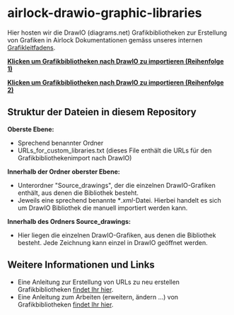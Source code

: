 # airlock-drawio-graphic-libraries

Hier hosten wir die DrawIO (diagrams.net) Grafikbibliotheken zur Erstellung von Grafiken in Airlock Dokumentationen gemäss unseres internen [Grafikleitfadens](https://confluence.ergon.ch/display/airlock/Grafikleitfaden).

[**Klicken um Grafikbibliotheken nach DrawIO zu importieren (Reihenfolge 1)**](https://app.diagrams.net/?splash=0&clibs=Uhttps%3A%2F%2Fraw.githubusercontent.com%2FTechwriterSchmidt%2Fairlock-drawio-graphic-libraries%2Fmain%2FNumbers%2FNumbers.xml;Uhttps%3A%2F%2Fraw.githubusercontent.com%2FTechwriterSchmidt%2Fairlock-drawio-graphic-libraries%2Fmain%2FDatabases%2FDatabases.xml%0A;Uhttps%3A%2F%2Fraw.githubusercontent.com%2FTechwriterSchmidt%2Fairlock-drawio-graphic-libraries%2Fmain%2FDocs%252C%2520Files%252C%2520Pages%2FDocs_Files_Pages.xml;Uhttps%3A%2F%2Fraw.githubusercontent.com%2FTechwriterSchmidt%2Fairlock-drawio-graphic-libraries%2Fmain%2FServers%2FServers.xml;Uhttps%3A%2F%2Fraw.githubusercontent.com%2FTechwriterSchmidt%2Fairlock-drawio-graphic-libraries%2Fmain%2FUsers%2FUsers.xml;Uhttps%3A%2F%2Fraw.githubusercontent.com%2FTechwriterSchmidt%2Fairlock-drawio-graphic-libraries%2Fmain%2FDevices%2FDevices.xml;Uhttps%3A%2F%2Fraw.githubusercontent.com%2FTechwriterSchmidt%2Fairlock-drawio-graphic-libraries%2Fmain%2FSymbols%2FSymbols.xml;Uhttps%3A%2F%2Fraw.githubusercontent.com%2FTechwriterSchmidt%2Fairlock-drawio-graphic-libraries%2Fmain%2FFolders%2FFolders.xml;Uhttps%3A%2F%2Fraw.githubusercontent.com%2FTechwriterSchmidt%2Fairlock-drawio-graphic-libraries%2Fmain%2FNetwork%2520and%2520Cloud%2FNetwork_Cloud.xml;Uhttps%3A%2F%2Fraw.githubusercontent.com%2FTechwriterSchmidt%2Fairlock-drawio-graphic-libraries%2Fmain%2FLocks%2520and%2520Keys%2FLocks_Keys.xml;Uhttps%3A%2F%2Fraw.githubusercontent.com%2FTechwriterSchmidt%2Fairlock-drawio-graphic-libraries%2Fmain%2FSwitches%2520and%2520Checkboxes%2FSwitches_Checkboxes.xml;Uhttps%3A%2F%2Fraw.githubusercontent.com%2FTechwriterSchmidt%2Fairlock-drawio-graphic-libraries%2Fmain%2FProcesses%2FProcesses_Steps.xml;https%3A%2F%2Fraw.githubusercontent.com%2FTechwriterSchmidt%2Fairlock-drawio-graphic-libraries%2Fmain%2FFlags%252C%2520Bubbles%252C%2520Notes%252C%2520Status%2FFlags_Bubbles_Notes_Status.xml;Uhttps%3A%2F%2Fraw.githubusercontent.com%2FTechwriterSchmidt%2Fairlock-drawio-graphic-libraries%2Fmain%2FBrackets%252C%2520Lines%252C%2520Meshes%2FBrackets_Lines_Meshes.xml;Uhttps%3A%2F%2Fraw.githubusercontent.com%2FTechwriterSchmidt%2Fairlock-drawio-graphic-libraries%2Fmain%2FSwimlanes%2FSwimlanes.xml)

[**Klicken um Grafikbibliotheken nach DrawIO zu importieren (Reihenfolge 2)**](
https://app.diagrams.net/?splash=0&clibs=Uhttps%3A%2F%2Fraw.githubusercontent.com%2FTechwriterSchmidt%2Fairlock-drawio-graphic-libraries%2Fmain%2FSwimlanes%2FSwimlanes.xml;Uhttps%3A%2F%2Fraw.githubusercontent.com%2FTechwriterSchmidt%2Fairlock-drawio-graphic-libraries%2Fmain%2FBrackets%252C%2520Lines%252C%2520Meshes%2FBrackets_Lines_Meshes.xml;Uhttps%3A%2F%2Fraw.githubusercontent.com%2FTechwriterSchmidt%2Fairlock-drawio-graphic-libraries%2Fmain%2FFlags%252C%2520Bubbles%252C%2520Notes%252C%2520Status%2FFlags_Bubbles_Notes_Status.xml;Uhttps%3A%2F%2Fraw.githubusercontent.com%2FTechwriterSchmidt%2Fairlock-drawio-graphic-libraries%2Fmain%2FProcesses%2FProcesses_Steps.xml;Uhttps%3A%2F%2Fraw.githubusercontent.com%2FTechwriterSchmidt%2Fairlock-drawio-graphic-libraries%2Fmain%2FSwitches%2520and%2520Checkboxes%2FSwitches_Checkboxes.xml;Uhttps%3A%2F%2Fraw.githubusercontent.com%2FTechwriterSchmidt%2Fairlock-drawio-graphic-libraries%2Fmain%2FLocks%2520and%2520Keys%2FLocks_Keys.xml;Uhttps%3A%2F%2Fraw.githubusercontent.com%2FTechwriterSchmidt%2Fairlock-drawio-graphic-libraries%2Fmain%2FNetwork%2520and%2520Cloud%2FNetwork_Cloud.xml;Uhttps%3A%2F%2Fraw.githubusercontent.com%2FTechwriterSchmidt%2Fairlock-drawio-graphic-libraries%2Fmain%2FFolders%2FFolders.xml;Uhttps%3A%2F%2Fraw.githubusercontent.com%2FTechwriterSchmidt%2Fairlock-drawio-graphic-libraries%2Fmain%2FSymbols%2FSymbols.xml;Uhttps%3A%2F%2Fraw.githubusercontent.com%2FTechwriterSchmidt%2Fairlock-drawio-graphic-libraries%2Fmain%2FDevices%2FDevices.xml;Uhttps%3A%2F%2Fraw.githubusercontent.com%2FTechwriterSchmidt%2Fairlock-drawio-graphic-libraries%2Fmain%2FUsers%2FUsers.xml;Uhttps%3A%2F%2Fraw.githubusercontent.com%2FTechwriterSchmidt%2Fairlock-drawio-graphic-libraries%2Fmain%2FServers%2FServers.xml;Uhttps%3A%2F%2Fraw.githubusercontent.com%2FTechwriterSchmidt%2Fairlock-drawio-graphic-libraries%2Fmain%2FDocs%252C%2520Files%252C%2520Pages%2FDocs_Files_Pages.xml;Uhttps%3A%2F%2Fraw.githubusercontent.com%2FTechwriterSchmidt%2Fairlock-drawio-graphic-libraries%2Fmain%2FDatabases%2FDatabases.xml%0A;Uhttps%3A%2F%2Fraw.githubusercontent.com%2FTechwriterSchmidt%2Fairlock-drawio-graphic-libraries%2Fmain%2FNumbers%2FNumbers.xml)


## Struktur der Dateien in diesem Repository
**Oberste Ebene:** 
* Sprechend benannter Ordner
* URLs_for_custom_libraries.txt (dieses File enthält die URLs für den Grafikbibliothekenimport nach DrawIO)

**Innerhalb der Ordner oberster Ebene:**
* Unterordner "Source_drawings", der die einzelnen DrawIO-Grafiken enthält, aus denen die Bibliothek besteht.
* Jeweils eine sprechend benannte **.xml*-Datei. Hierbei handelt es sich um DrawIO Bibliothek die manuell importiert werden kann.

**Innerhalb des Ordners Source_drawings:**
* Hier liegen die einzelnen DrawIO-Grafiken, aus denen die Bibliothek besteht. Jede Zeichnung kann einzel in DrawIO geöffnet werden.

## Weitere Informationen und Links
* Eine Anleitung zur Erstellung von URLs zu neu erstellen Grafikbibliotheken [findet Ihr hier](https://github.com/jgraph/drawio-libs).
* Eine Anleitung zum Arbeiten (erweitern, ändern ...) von Grafikbibliotheken [findet Ihr hier](https://desk.draw.io/support/solutions/articles/16000067790).
